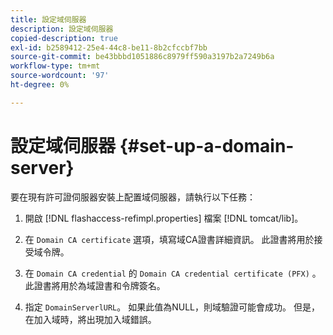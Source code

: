 ```yaml
---
title: 設定域伺服器
description: 設定域伺服器
copied-description: true
exl-id: b2589412-25e4-44c8-be11-8b2cfccbf7bb
source-git-commit: be43bbbd1051886c8979ff590a3197b2a7249b6a
workflow-type: tm+mt
source-wordcount: '97'
ht-degree: 0%

---
```


# 設定域伺服器 {#set-up-a-domain-server}

要在現有許可證伺服器安裝上配置域伺服器，請執行以下任務：

1. 開啟 [!DNL flashaccess-refimpl.properties] 檔案 [!DNL tomcat/lib]。

1. 在 `Domain CA certificate` 選項，填寫域CA證書詳細資訊。 此證書將用於接受域令牌。
1. 在 `Domain CA credential` 的 `Domain CA credential certificate (PFX)` 。 此證書將用於為域證書和令牌簽名。

1. 指定 `DomainServerlURL`。 如果此值為NULL，則域驗證可能會成功。 但是，在加入域時，將出現加入域錯誤。
